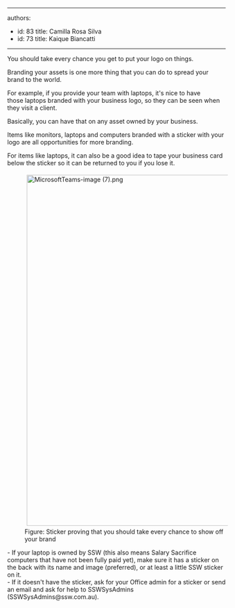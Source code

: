 

---
authors:
  - id: 83
    title: Camilla Rosa Silva
  - id: 73
    title: Kaique Biancatti
---




<span class='intro'> You should take every&#160;chance you get&#160;to put your logo on things.&#160;<br> </span>

<p>Branding your assets is one more thing that you can do to spread your brand to the world.</p><p>For example, if you provide your team with laptops, it's nice to&#160;have those&#160;laptops branded with your business logo, so they can be seen when they&#160;visit a client.<br></p><p>​Basically, you can have that on any asset owned by your business.<br></p><p>Items like&#160;monitors, laptops and computers branded with a sticker with your logo&#160;are all opportunities for&#160;more&#160;branding.<br></p><p>For items like laptops, it can also be a good idea to&#160;tape your business card below the sticker so it can be returned to you if you lose it.​<br></p><dl class="ssw15-rteElement-ImageArea"><dd class="ssw15-rteElement-FigureNormal"><img src="/SiteAssets/brand-your-assets/MicrosoftTeams-image%20(7).png" alt="MicrosoftTeams-image (7).png" style="margin&#58;5px;width&#58;808px;" />Figure&#58; Sticker proving that you should take every chance to show off your brand<br></dd></dl><p></p><div class="ssw15-rteElement-ContentBlock-SSW-Only">-&#160;​​​If your laptop is owned by SSW (this also means Salary Sacrifice computers that have not been fully paid yet), make sure it has a sticker on the back with its name and image (preferred), or at least a little SSW sticker on it.<br>-&#160;​​If it doesn't have the sticker, ask for your Office admin for a sticker or send an email and ask for help to SSWSysAdmins (SSWSysAdmins@ssw.com.au).​<br></div><p><br></p>


